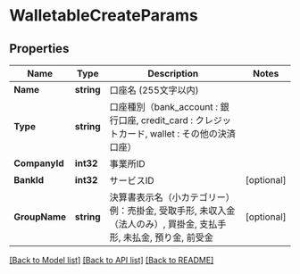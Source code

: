# WalletableCreateParams

## Properties

Name | Type | Description | Notes
------------ | ------------- | ------------- | -------------
**Name** | **string** | 口座名 (255文字以内) | 
**Type** | **string** | 口座種別（bank_account : 銀行口座, credit_card : クレジットカード, wallet : その他の決済口座） | 
**CompanyId** | **int32** | 事業所ID | 
**BankId** | **int32** | サービスID | [optional] 
**GroupName** | **string** | 決算書表示名（小カテゴリー）　例：売掛金, 受取手形, 未収入金（法人のみ）, 買掛金, 支払手形, 未払金, 預り金, 前受金 | [optional] 

[[Back to Model list]](../README.md#documentation-for-models) [[Back to API list]](../README.md#documentation-for-api-endpoints) [[Back to README]](../README.md)


